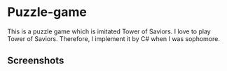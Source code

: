 # Puzzle-game
This is a puzzle game which is imitated Tower of Saviors. I love to play Tower of Saviors. Therefore, I implement it by C# when I was sophomore.

## Screenshots


